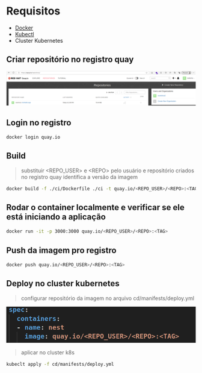 
# Requisitos

- [Docker](https://docs.docker.com/desktop/install/windows-install/)
- [Kubectl](https://kubernetes.io/docs/tasks/tools/install-kubectl-windows/)
- Cluster Kubernetes




## Criar repositório no registro quay

![alt text](1-quay.png)

## Login no registro
```sh
docker login quay.io
```

## Build

> substituir \<REPO_USER\> e \<REPO\> pelo usuário e repositório criados no registro quay
> <TAG> identifica a versão da imagem

```sh
docker build -f ./ci/Dockerfile ./ci -t quay.io/<REPO_USER>/<REPO>:<TAG>
```

## Rodar o container localmente e verificar se ele está iniciando a aplicação

```sh
docker run -it -p 3000:3000 quay.io/<REPO_USER>/<REPO>:<TAG>
```

## Push da imagem pro registro 

```sh
docker push quay.io/<REPO_USER>/<REPO>:<TAG>
```

## Deploy no cluster kubernetes

> configurar repositório da imagem  no arquivo cd/manifests/deploy.yml

![alt text](deploy-repo.png)

> aplicar no cluster k8s

```sh
kubeclt apply -f cd/manifests/deploy.yml
```


